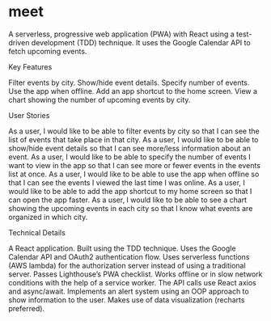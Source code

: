 # meet
A serverless, progressive web application (PWA) with React using a test-driven development (TDD) technique. It uses the Google Calendar API to fetch upcoming events.

Key Features

Filter events by city.
Show/hide event details.
Specify number of events.
Use the app when offline.
Add an app shortcut to the home screen.
View a chart showing the number of upcoming events by city.


User Stories

As a user, I would like to be able to filter events by city so that I can see the list of events that take place in that city.
As a user, I would like to be able to show/hide event details so that I can see more/less information about an event.
As a user, I would like to be able to specify the number of events I want to view in the app so that I can see more or fewer events in the events list at once.
As a user, I would like to be able to use the app when offline so that I can see the events I viewed the last time I was online.
As a user, I would like to be able to add the app shortcut to my home screen so that I can open the app faster.
As a user, I would like to be able to see a chart showing the upcoming events in each city so that I know what events are organized in which city.


Technical Details

A React application.
Built using the TDD technique.
Uses the Google Calendar API and OAuth2 authentication flow.
Uses serverless functions (AWS lambda) for the authorization server instead of using a traditional server.
Passes Lighthouse’s PWA checklist.
Works offline or in slow network conditions with the help of a service worker.
The API calls use React axios and async/await.
Implements an alert system using an OOP approach to show information to the user.
Makes use of data visualization (recharts preferred).
